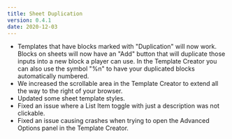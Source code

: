 ```yaml
---
title: Sheet Duplication
version: 0.4.1
date: 2020-12-03
---
```


- Templates that have blocks marked with "Duplication" will now work. Blocks on sheets will now have an "Add" button that will duplicate those inputs into a new block a player can use. In the Template Creator you can also use the symbol "%n" to have your duplicated blocks automatically numbered.
- We increased the scrollable area in the Template Creator to extend all the way to the right of your browser.
- Updated some sheet template styles.
- Fixed an issue where a List Item toggle with just a description was not clickable.
- Fixed an issue causing crashes when trying to open the Advanced Options panel in the Template Creator.

